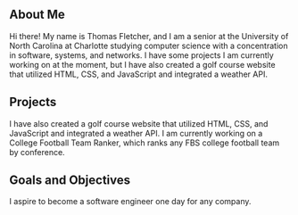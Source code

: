 ## About Me
Hi there! My name is Thomas Fletcher, and I am a senior at the University of North Carolina at Charlotte studying computer science with a concentration in software, systems, and networks. I have some projects I am currently working on at the moment, but I have also created a golf course website that utilized HTML, CSS, and JavaScript and integrated a weather API.

## Projects
I have also created a golf course website that utilized HTML, CSS, and JavaScript and integrated a weather API.
I am currently working on a College Football Team Ranker, which ranks any FBS college football team by conference.

## Goals and Objectives
I aspire to become a software engineer one day for any company.
<!--
**tfletch8/tfletch8** is a ✨ _special_ ✨ repository because its `README.md` (this file) appears on your GitHub profile.

Here are some ideas to get you started:

- 🔭 I’m currently working on ...
- 🌱 I’m currently learning ...
- 👯 I’m looking to collaborate on ...
- 🤔 I’m looking for help with ...
- 💬 Ask me about ...
- 📫 How to reach me: ...
- 😄 Pronouns: ...
- ⚡ Fun fact: ...
-->
